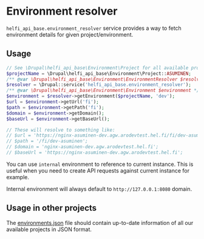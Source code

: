 # Environment resolver

`helfi_api_base.environment_resolver` service provides a way to fetch environment details for given project/environment.

## Usage

```php
// See \Drupal\helfi_api_base\Environment\Project for all available project constants.
$projectName = \Drupal\helfi_api_base\Environment\Project::ASUMINEN;
/** @var \Drupal\helfi_api_base\Environment\EnvironmentResolver $resolver */
$resolver = \Drupal::service('helfi_api_base.environment_resolver');
/** @var \Drupal\helfi_api_base\Environment\Environment $environment */
$environment = $resolver->getEnvironment($projectName, 'dev');
$url = $environment->getUrl('fi');
$path = $environment->getPath('fi');
$domain = $environment->getDomain();
$baseUrl = $environment->getBaseUrl();

// These will resolve to something like:
// $url = 'https://nginx-asuminen-dev.agw.arodevtest.hel.fi/fi/dev-asuminen';
// $path = '/fi/dev-asuminen';
// $domain = 'nginx-asuminen-dev.agw.arodevtest.hel.fi';
// $baseUrl = 'https://nginx-asuminen-dev.agw.arodevtest.hel.fi';
```

You can use `internal` environment to reference to current instance. This is useful when you need to create API requests against current instance for example.

Internal environment will always default to `http://127.0.0.1:8080` domain.

## Usage in other projects

The [environments.json](/fixtures/environments.json) file should contain up-to-date information of all our available projects in JSON format.
